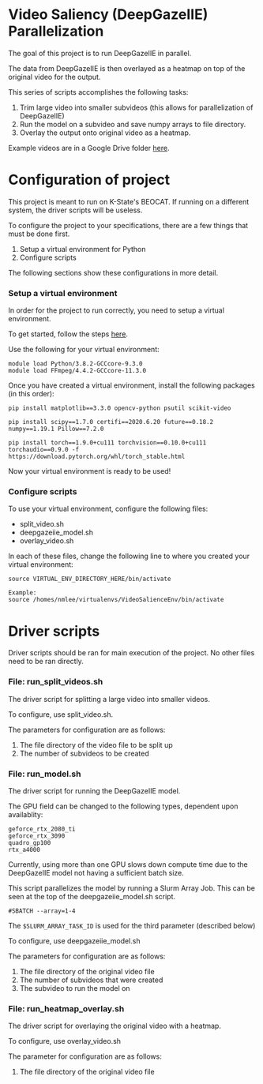 # Video Saliency (DeepGazeIIE) Parallelization
The goal of this project is to run DeepGazeIIE in parallel.

The data from DeepGazeIIE is then overlayed as a heatmap on top of the original video for the output.

This series of scripts accomplishes the following tasks:
1. Trim large video into smaller subvideos (this allows for parallelization of DeepGazeIIE)
2. Run the model on a subvideo and save numpy arrays to file directory.
3. Overlay the output onto original video as a heatmap.

Example videos are in a Google Drive folder [here](https://drive.google.com/drive/folders/1jEEcrtoYTHKP-WeqKzJPLCtIYD_sAwWg?usp=sharing).

# Configuration of project
This project is meant to run on K-State's BEOCAT. If running on a different system, the driver scripts will be useless.

To configure the project to your specifications, there are a few things that must be done first.

1. Setup a virtual environment for Python
2. Configure scripts

The following sections show these configurations in more detail.

### Setup a virtual environment

In order for the project to run correctly, you need to setup a virtual environment.

To get started, follow the steps [here](https://support.beocat.ksu.edu/Docs/Installed_software#Python).

Use the following for your virtual environment:
```
module load Python/3.8.2-GCCcore-9.3.0
module load FFmpeg/4.4.2-GCCcore-11.3.0
```

Once you have created a virtual environment, install the following packages (in this order):
```
pip install matplotlib==3.3.0 opencv-python psutil scikit-video

pip install scipy==1.7.0 certifi==2020.6.20 future==0.18.2 numpy==1.19.1 Pillow==7.2.0

pip install torch==1.9.0+cu111 torchvision==0.10.0+cu111 torchaudio==0.9.0 -f https://download.pytorch.org/whl/torch_stable.html
```
Now your virtual environment is ready to be used!

### Configure scripts

To use your virtual environment, configure the following files:
* split_video.sh
* deepgazeiie_model.sh
* overlay_video.sh

In each of these files, change the following line to where you created your virtual environment:
```
source VIRTUAL_ENV_DIRECTORY_HERE/bin/activate

Example:
source /homes/nmlee/virtualenvs/VideoSalienceEnv/bin/activate
```

# Driver scripts
Driver scripts should be ran for main execution of the project. No other files need to be ran directly.

### File: run_split_videos.sh

The driver script for splitting a large video into smaller videos.

To configure, use split_video.sh.

The parameters for configuration are as follows:
1. The file directory of the video file to be split up
2. The number of subvideos to be created

### File: run_model.sh

The driver script for running the DeepGazeIIE model.

The GPU field can be changed to the following types, dependent upon availablity:

```
geforce_rtx_2080_ti
geforce_rtx_3090
quadro_gp100
rtx_a4000
```

Currently, using more than one GPU slows down compute time due to the DeepGazeIIE model not having a sufficient batch size.

This script parallelizes the model by running a Slurm Array Job. This can be seen at the top of the deepgazeiie_model.sh script.
```
#SBATCH --array=1-4
```
The `$SLURM_ARRAY_TASK_ID` is used for the third parameter (described below)

To configure, use deepgazeiie_model.sh

The parameters for configuration are as follows:
1. The file directory of the original video file
2. The number of subvideos that were created
3. The subvideo to run the model on

### File: run_heatmap_overlay.sh

The driver script for overlaying the original video with a heatmap.

To configure, use overlay_video.sh

The parameter for configuration are as follows:
1. The file directory of the original video file
